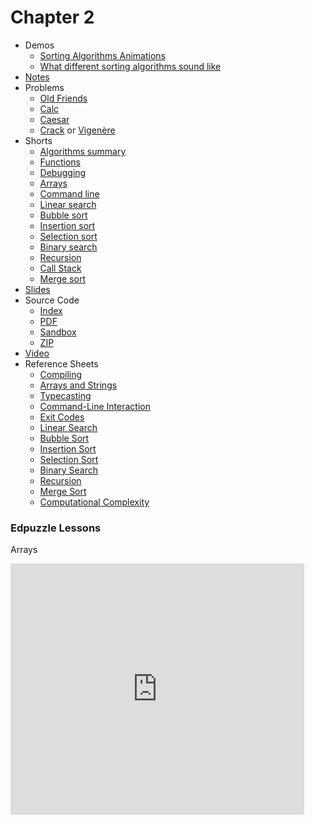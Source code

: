 # Chapter 2

* Demos
  * [Sorting Algorithms Animations](https://www.toptal.com/developers/sorting-algorithms)
  * [What different sorting algorithms sound like](https://www.youtube.com/watch?v=t8g-iYGHpEA)
* [Notes](notes)
* Problems
  * [Old Friends](https://docs.cs50.net/2019/ap/problems/friends/friends.html)
  * [Calc](https://docs.cs50.net/2019/ap/problems/calc/calc.html)
  * [Caesar](https://docs.cs50.net/2019/ap/problems/caesar/caesar.html)
  * [Crack](https://docs.cs50.net/2019/ap/problems/crack/crack.html) or [Vigenère](https://docs.cs50.net/2019/ap/problems/vigenere/vigenere.html)
* Shorts
  * [Algorithms summary](https://www.youtube.com/watch?v=ktWL3nN38ZA)
  * [Functions](https://www.youtube.com/watch?v=b7-0sb-DV84)
  * [Debugging](https://www.youtube.com/watch?v=w4TAY2HPLEg)
  * [Arrays](https://www.youtube.com/watch?v=mISkNAfWl8k)
  * [Command line](https://www.youtube.com/watch?v=thL7ILwRNMM)
  * [Linear search](https://www.youtube.com/watch?v=TwsgCHYmbbA)
  * [Bubble sort](https://www.youtube.com/watch?v=RT-hUXUWQ2I)
  * [Insertion sort](https://www.youtube.com/watch?v=O0VbBkUvriI)
  * [Selection sort](https://www.youtube.com/watch?v=3hH8kTHFw2A)
  * [Binary search](https://www.youtube.com/watch?v=T98PIp4omUA)
  * [Recursion](https://www.youtube.com/watch?v=mz6tAJMVmfM)
  * [Call Stack](https://www.youtube.com/watch?v=aCPkszeKRa4)
  * [Merge sort](https://www.youtube.com/watch?v=Ns7tGNbtvV4)
* [Slides](https://cdn.cs50.net/2018/fall/lectures/2/lecture2.pdf)
* Source Code
  * [Index](https://cdn.cs50.net/2018/fall/lectures/2/src2/)
  * [PDF](https://cdn.cs50.net/2018/fall/lectures/2/src2.pdf)
  * [Sandbox](https://sandbox.cs50.io/edf25846-8cf8-4391-bda0-8649f25ac1e2)
  * [ZIP](https://cdn.cs50.net/2018/fall/lectures/2/src2.zip)
* [Video](https://video.cs50.net/2018/fall/lectures/2)
* Reference Sheets
  * [Compiling](https://ap.cs50.school/assets/pdfs/compiling.pdf)
  * [Arrays and Strings](https://ap.cs50.school/assets/pdfs/arrays_and_strings.pdf)
  * [Typecasting](https://ap.cs50.school/assets/pdfs/typecasting.pdf)
  * [Command-Line Interaction](https://ap.cs50.school/assets/pdfs/command-line_interaction.pdf)
  * [Exit Codes](https://ap.cs50.school/assets/pdfs/exit_codes.pdf)
  * [Linear Search](https://ap.cs50.school/assets/pdfs/linear_search.pdf)
  * [Bubble Sort](https://ap.cs50.school/assets/pdfs/bubble_sort.pdf)
  * [Insertion Sort](https://ap.cs50.school/assets/pdfs/insertion_sort.pdf)
  * [Selection Sort](https://ap.cs50.school/assets/pdfs/selection_sort.pdf)
  * [Binary Search](https://ap.cs50.school/assets/pdfs/binary_search.pdf)
  * [Recursion](https://ap.cs50.school/assets/pdfs/recursion.pdf)
  * [Merge Sort](https://ap.cs50.school/assets/pdfs/merge_sort.pdf)
  * [Computational Complexity](https://ap.cs50.school/assets/pdfs/computational_complexity.pdf)

### Edpuzzle Lessons

Arrays

<iframe width="470" height="402" src="https://edpuzzle.com/embed/assignments/5db6042c526f95408f4250a4/watch" frameborder="0" allowfullscreen></iframe>
